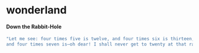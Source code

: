 wonderland
==========

#### Down the Rabbit-Hole

```bash
"Let me see: four times five is twelve, and four times six is thirteen, 
and four times seven is—oh dear! I shall never get to twenty at that rate!"
```
